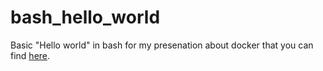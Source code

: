 # bash_hello_world

Basic "Hello world" in bash for my presenation about docker that you can find [here](http://natacha-beck.github.io/cbrain_docker/#/).

